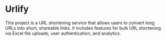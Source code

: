 # Urlify
This project is a URL shortening service that allows users to convert long URLs into short, shareable links. It includes features for bulk URL shortening via Excel file uploads, user authentication, and analytics.
